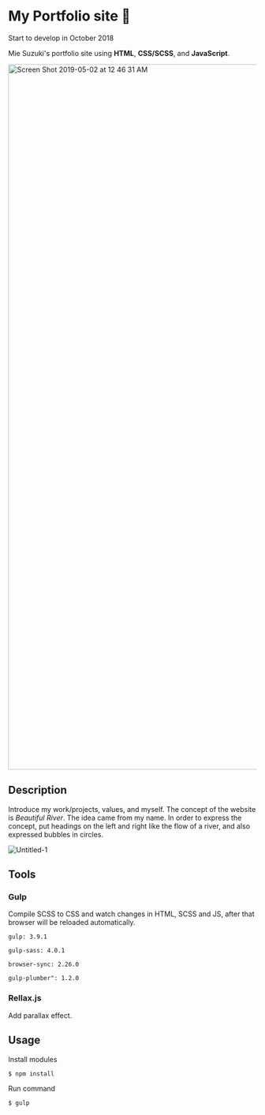 # My Portfolio site 🦄
Start to develop in October 2018

Mie Suzuki's portfolio site using **HTML**, **CSS/SCSS**, and **JavaScript**.

<img width="1430" alt="Screen Shot 2019-05-02 at 12 46 31 AM" src="https://user-images.githubusercontent.com/38636923/57063874-8a618400-6c79-11e9-837d-1032ad1ded23.png">

## Description
Introduce my work/projects, values, and myself. The concept of the website is *Beautiful River*. The idea came from my name.
In order to express the concept, put headings on the left and right like the flow of a river, and also expressed bubbles in circles.

![Untitled-1](https://user-images.githubusercontent.com/38636923/57066200-71100600-6c80-11e9-82d7-ba19e5e5647f.jpg)

## Tools
### Gulp
Compile SCSS to CSS and watch changes in HTML, SCSS and JS, after that browser will be reloaded automatically.

``gulp: 3.9.1``

``gulp-sass: 4.0.1``

``browser-sync: 2.26.0``

``gulp-plumber": 1.2.0``

### Rellax.js
Add parallax effect.

## Usage
Install modules

``$ npm install``

Run command

``$ gulp``

